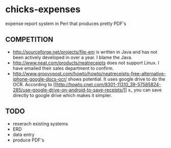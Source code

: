 chicks-expenses
===============

expense report system in Perl that produces pretty PDF's

COMPETITION
-----------

* http://sourceforge.net/projects/file-em is written in Java and has not been actively developed in over a year.  I blame the Java.
* http://www.neat.com/products/neatreceipts does not support Linux.  I have emailed their sales department to confirm.
* http://www.groovypost.com/howto/howto/neatreceipts-free-alternative-iphone-google-docs-ocr/ shows potential.  It uses google drive to do the OCR.  According to [[http://howto.cnet.com/8301-11310_39-57585824-285/use-google-drive-on-android-to-save-receipts/]] x_ you can save directly to google drive which makes it simpler.

TODO
----
* reserach existing systems
* ERD
* data entry
* produce PDF's
